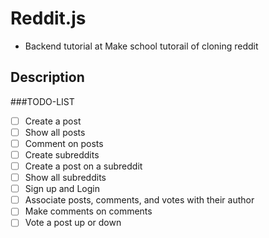 # Reddit.js 
- Backend tutorial at Make school tutorail of cloning reddit 

## Description
###TODO-LIST

* [ ] Create a post
* [ ] Show all posts
* [ ] Comment on posts
* [ ] Create subreddits
* [ ] Create a post on a subreddit
* [ ] Show all subreddits
* [ ] Sign up and Login
* [ ] Associate posts, comments, and votes with their author
* [ ] Make comments on comments
* [ ] Vote a post up or down
